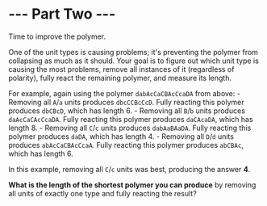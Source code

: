 # --- Part Two ---

Time to improve the polymer.

One of the unit types is causing problems; it's preventing the polymer from collapsing as much as it should.  Your goal is to figure out which unit type is causing the most problems, remove all instances of it (regardless of polarity), fully react the remaining polymer, and measure its length.

For example, again using the polymer `dabAcCaCBAcCcaDA` from above:
    - Removing all `A`/`a` units produces `dbcCCBcCcD`. Fully reacting this polymer produces `dbCBcD`, which has length 6.
    - Removing all `B`/`b` units produces `daAcCaCAcCcaDA`. Fully reacting this polymer produces `daCAcaDA`, which has length 8.
    - Removing all `C`/`c` units produces `dabAaBAaDA`. Fully reacting this polymer produces `daDA`, which has length 4.
    - Removing all `D`/`d` units produces `abAcCaCBAcCcaA`. Fully reacting this polymer produces `abCBAc`, which has length 6.

In this example, removing all `C`/`c` units was best, producing the answer **4**.

**What is the length of the shortest polymer you can produce** by removing all units of exactly one type and fully reacting the result?
